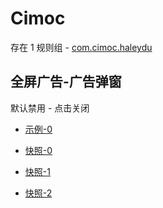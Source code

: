 # Cimoc

存在 1 规则组 - [com.cimoc.haleydu](/src/apps/com.cimoc.haleydu.ts)

## 全屏广告-广告弹窗

默认禁用 - 点击关闭

- [示例-0](https://m.gkd.li/57941037/fe71e192-83bd-4db7-aed4-a01851b6f0bd)

- [快照-0](https://i.gkd.li/i/14318224)
- [快照-1](https://i.gkd.li/i/14318235)
- [快照-2](https://i.gkd.li/i/14318236)

